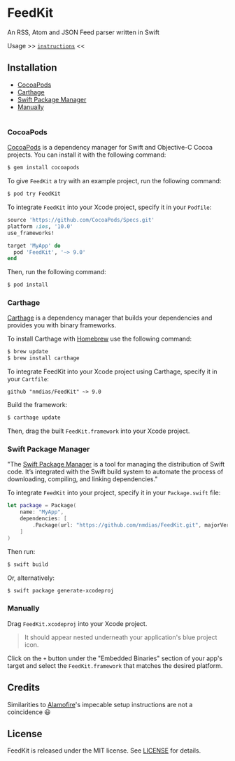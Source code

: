 
# FeedKit

An RSS, Atom and JSON Feed parser written in Swift

Usage >> [`instructions`](https://github.com/nmdias/FeedKit/blob/master/README.md) <<

## Installation
- [CocoaPods](#cocoapods)
- [Carthage](#carthage)
- [Swift Package Manager](#swift-package-manager)
- [Manually](#manually)

# 

### CocoaPods

[CocoaPods](http://cocoapods.org) is a dependency manager for Swift and Objective-C Cocoa projects. You can install it with the following command:

```bash
$ gem install cocoapods
```

To give `FeedKit` a try with an example project, run the following command: 

```bash
$ pod try FeedKit
```

To integrate `FeedKit` into your Xcode project, specify it in your `Podfile`:

```ruby
source 'https://github.com/CocoaPods/Specs.git'
platform :ios, '10.0'
use_frameworks!

target 'MyApp' do
  pod 'FeedKit', '~> 9.0'
end
```

Then, run the following command:

```bash
$ pod install
```

### Carthage

[Carthage](https://github.com/Carthage/Carthage) is a dependency manager that builds your dependencies and provides you with binary frameworks.

To install Carthage with [Homebrew](http://brew.sh/) use the following command:

```bash
$ brew update
$ brew install carthage
```
To integrate FeedKit into your Xcode project using Carthage, specify it in your `Cartfile`:

```ogdl
github "nmdias/FeedKit" ~> 9.0
```
Build the framework:

```bash
$ carthage update
```
Then, drag the built `FeedKit.framework` into your Xcode project.

### Swift Package Manager

"The [Swift Package Manager](https://swift.org/package-manager/) is a tool for managing the distribution of Swift code. It’s integrated with the Swift build system to automate the process of downloading, compiling, and linking dependencies."

To integrate `FeedKit` into your project, specify it in your `Package.swift` file:

```swift
let package = Package(
    name: "MyApp",
    dependencies: [
        .Package(url: "https://github.com/nmdias/FeedKit.git", majorVersion: 9)
    ]
)
```

Then run:

```bash
$ swift build
```

Or, alternatively:

```bash
$ swift package generate-xcodeproj
```

### Manually

Drag `FeedKit.xcodeproj` into your Xcode project.

 > It should appear nested underneath your application's blue project icon.
 
Click on the `+` button under the "Embedded Binaries" section of your app's target and select the `FeedKit.framework` that matches the desired platform.

## Credits
Similarities to [Alamofire](https://github.com/Alamofire/Alamofire)'s impecable setup instructions are not a coincidence 😃

## License

FeedKit is released under the MIT license. See [LICENSE](https://github.com/nmdias/FeedKit/blob/master/LICENSE) for details.



